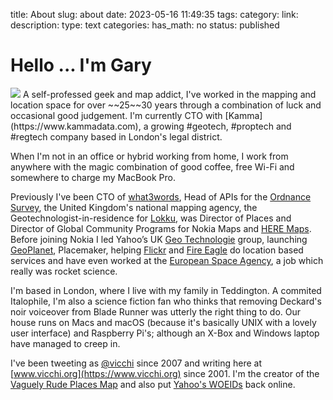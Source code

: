 title: About
slug: about
date: 2023-05-16 11:49:35
tags: 
category: 
link: 
description: 
type: text
categories: 
has_math: no
status: published

<h1 class="text-xxl font-black -leading-tight tracking-normal dark:text-gray-200 md:text-3xl text-center">Hello ... I'm Gary</h1>

<img src="/assets/images/gary.jpg" />
 A self-professed geek and map addict, I've worked in the mapping and location space for over ~~25~~30 years through a combination of luck and occasional good judgement. I'm currently CTO with [Kamma](https://www.kammadata.com), a growing #geotech, #proptech and #regtech company based in London's legal district.

When I'm not in an office or hybrid working from home, I work from anywhere with the magic combination of good coffee, free Wi-Fi and somewhere to charge my MacBook Pro.

Previously I've been CTO of [what3words](https://what3words.com/), Head of APIs for the [Ordnance Survey](https://www.ordnancesurvey.co.uk/), the United Kingdom's national mapping agency, the Geotechnologist-in-residence for [Lokku](https://lokku.com/), was Director of Places and Director of Global Community Programs for Nokia Maps and [HERE Maps](https://here.com/). Before joining Nokia I led Yahoo’s UK [Geo Technologie](https://developer.yahoo.com/boss/geo/) group, launching [GeoPlanet](https://en.wikipedia.org/wiki/GeoPlanet), Placemaker, helping [Flickr](https://www.flickr.com/) and [Fire Eagle](https://en.wikipedia.org/wiki/Fire_Eagle) do location based services and have even worked at the [European Space Agency](https://www.esa.int/About_Us/ESRIN), a job which really was rocket science.

I'm based in London, where I live with my family in Teddington. A commited Italophile, I'm also a science fiction fan who thinks that removing Deckard's noir voiceover from Blade Runner was utterly the right thing to do. Our house runs on Macs and macOS (because it's basically UNIX with a lovely user interface) and Raspberry Pi's; although an X-Box and Windows laptop have managed to creep in.

I've been tweeting as [@vicchi](https://twitter.com/vicchi) since 2007 and writing here at [www.vicchi.org](https://www.vicchi.org) since 2001. I'm the creator of the [Vaguely Rude Places Map](https://www.vaguelyrudeplacesmap.com/) and also put [Yahoo's WOEIDs](https://woeplanet.org/) back online.

